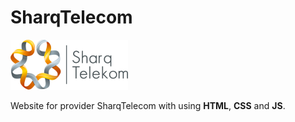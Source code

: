 # SharqTelecom
![sharqTelecom logo](IMG/LOGO.png)

Website for provider SharqTelecom with using **HTML**, **CSS** and **JS**.
